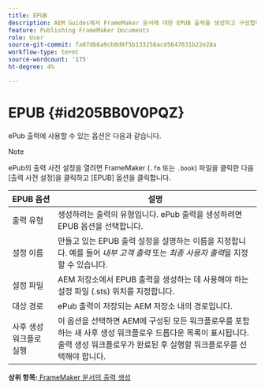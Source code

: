 ```yaml
---
title: EPUB
description: AEM Guides에서 FrameMaker 문서에 대한 EPUB 출력을 생성하고 구성합니다.
feature: Publishing FrameMaker Documents
role: User
source-git-commit: fa07db6a9cb8d8f5b133258acd5647631b22e28a
workflow-type: tm+mt
source-wordcount: '175'
ht-degree: 4%

---
```


# EPUB {#id205BB0V0PQZ}

ePub 출력에 사용할 수 있는 옵션은 다음과 같습니다.

>[!NOTE]
>
> ePub의 출력 사전 설정을 열려면 FrameMaker \(`.fm` 또는 `.book`\) 파일을 클릭한 다음 [출력 사전 설정]을 클릭하고 [EPUB] 옵션을 클릭합니다.

| EPUB 옵션 | 설명 |
|-----------|-----------|
| 출력 유형 | 생성하려는 출력의 유형입니다. ePub 출력을 생성하려면 EPUB 옵션을 선택합니다. |
| 설정 이름 | 만들고 있는 EPUB 출력 설정을 설명하는 이름을 지정합니다. 예를 들어 *내부 고객 출력* 또는 *최종 사용자 출력*&#x200B;을 지정할 수 있습니다. |
| 설정 파일 | AEM 저장소에서 EPUB 출력을 생성하는 데 사용해야 하는 설정 파일 \(.sts\) 위치를 지정합니다. |
| 대상 경로 | ePub 출력이 저장되는 AEM 저장소 내의 경로입니다. |
| 사후 생성 워크플로 실행 | 이 옵션을 선택하면 AEM에 구성된 모든 워크플로우를 포함하는 새 사후 생성 워크플로우 드롭다운 목록이 표시됩니다. 출력 생성 워크플로우가 완료된 후 실행할 워크플로우를 선택해야 합니다. |

**상위 항목:**[ FrameMaker 문서의 출력 생성](fm-output-generatation.md)
